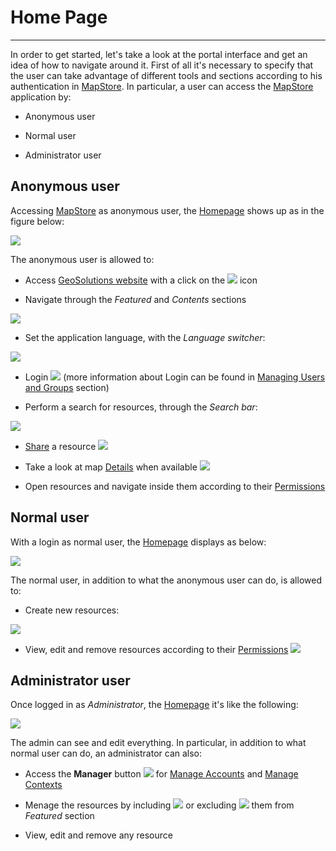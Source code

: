 # Home Page

***********

In order to get started, let's take a look at the portal interface and get an idea of how to navigate around it. First of all it's necessary to specify that the user can take advantage of different tools and sections according to his authentication in [MapStore](https://mapstore.geosolutionsgroup.com/mapstore/#/). In particular, a user can access the [MapStore](https://mapstore.geosolutionsgroup.com/mapstore/#/) application by:

* Anonymous user

* Normal user

* Administrator user

## Anonymous user

Accessing [MapStore](https://mapstore.geosolutionsgroup.com/mapstore/#/) as anonymous user, the [Homepage](https://mapstore.geosolutionsgroup.com/mapstore/#/) shows up as in the figure below:

<img src="../img/home-page/homepage-anonym.jpg" class="ms-docimage"/>

The anonymous user is allowed to:

* Access [GeoSolutions website](https://www.geosolutionsgroup.com/) with a click on the <img src="../img/button/geosolutions-link.jpg" class="ms-docbutton"/> icon

* Navigate through the *Featured* and *Contents* sections

<img src="../img/home-page/feat-cont.jpg" class="ms-docimage"/>

* Set the application language, with the *Language switcher*:

<img src="../img/home-page/language-switcher.jpg" class="ms-docimage"  style="max-width:150px;"/>

* Login <img src="../img/button/login-b.jpg" class="ms-docbutton"/> (more information about Login can be found in [Managing Users and Groups](managing-users-and-groups.md#managing-users-and-groups) section)

* Perform a search for resources, through the *Search bar*:

<img src="../img/home-page/search-bar.jpg" class="ms-docimage"  style="max-width:500px;"/>

* [Share](share.md#sharing-resources) a resource <img src="../img/button/share.jpg" class="ms-docbutton"/>

* Take a look at map [Details](resources-properties.md#details) when available <img src="../img/button/details_button.jpg" class="ms-docbutton"/>

* Open resources and navigate inside them according to their [Permissions](resources-properties.md#permission-rules)

## Normal user

With a login as normal user, the [Homepage](https://mapstore.geosolutionsgroup.com/mapstore/#/) displays as below:

<img src="../img/home-page/homepage-user.jpg" class="ms-docimage" />

The normal user, in addition to what the anonymous user can do, is allowed to:

* Create new resources:

<img src="../img/home-page/new-res.jpg" class="ms-docimage" style="max-width:150px;"/>

* View, edit and remove resources according to their [Permissions](resources-properties.md#permission-rules) <img src="../img/button/remove-edit.jpg" class="ms-docbutton"/>

## Administrator user

Once logged in as *Administrator*, the [Homepage](https://mapstore.geosolutionsgroup.com/mapstore/#/) it's like the following:

<img src="../img/home-page/homepage-admin.jpg" class="ms-docimage" />

The admin can see and edit everything. In particular, in addition to what normal user can do, an administrator can also:

* Access the **Manager** button <img src="../img/button/acc-manager.jpg" class="ms-docbutton"/> for [Manage Accounts](managing-users-and-groups.md#managing-users-and-groups) and [Manage Contexts](managing-contexts.md#managing-contexts)

* Menage the resources by including <img src="../img/button/featured.jpg" class="ms-docbutton"/> or excluding <img src="../img/button/unfeatured.jpg" class="ms-docbutton"/> them from *Featured* section

* View, edit and remove any resource
